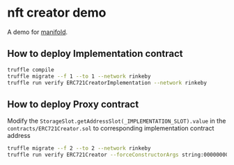 # nft creator demo

A demo for [manifold](https://www.manifold.xyz/).

## How to deploy Implementation contract
```sh
truffle compile
truffle migrate --f 1 --to 1 --network rinkeby
truffle run verify ERC721CreatorImplementation --network rinkeby
```

## How to deploy Proxy contract
Modify the `StorageSlot.getAddressSlot(_IMPLEMENTATION_SLOT).value` in the `contracts/ERC721Creator.sol` to corresponding implementation contract address
```sh
truffle migrate --f 2 --to 2 --network rinkeby
truffle run verify ERC721Creator --forceConstructorArgs string:000000000000000000000000000000000000000000000000000000000000004000000000000000000000000000000000000000000000000000000000000000800000000000000000000000000000000000000000000000000000000000000001300000000000000000000000000000000000000000000000000000000000000000000000000000000000000000000000000000000000000000000000000000013000000000000000000000000000000000000000000000000000000000000000 --network rinkeby
```